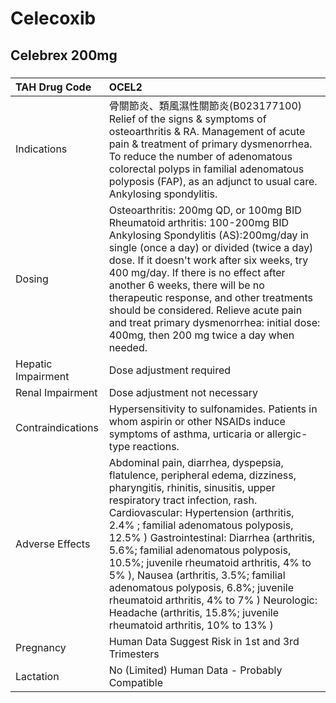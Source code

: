 # Celecoxib

## Celebrex 200mg

##### 

| TAH Drug Code      | OCEL2                                                                                                                                                                                                                                                                                                                                                                                                                                                                                                                                                                        |
|:-------------------|:-----------------------------------------------------------------------------------------------------------------------------------------------------------------------------------------------------------------------------------------------------------------------------------------------------------------------------------------------------------------------------------------------------------------------------------------------------------------------------------------------------------------------------------------------------------------------------|
| Indications        | 骨關節炎、類風濕性關節炎(B023177100) Relief of the signs & symptoms of osteoarthritis & RA. Management of acute pain & treatment of primary dysmenorrhea. To reduce the number of adenomatous colorectal polyps in familial adenomatous polyposis (FAP), as an adjunct to usual care. Ankylosing spondylitis.                                                                                                                                                                                                                                                                |
| Dosing             | Osteoarthritis: 200mg QD, or 100mg BID Rheumatoid arthritis: 100-200mg BID Ankylosing Spondylitis (AS):200mg/day in single (once a day) or divided (twice a day) dose. If it doesn't work after six weeks, try 400 mg/day. If there is no effect after another 6 weeks, there will be no therapeutic response, and other treatments should be considered. Relieve acute pain and treat primary dysmenorrhea: initial dose: 400mg, then 200 mg twice a day when needed.                                                                                                       |
| Hepatic Impairment | Dose adjustment required                                                                                                                                                                                                                                                                                                                                                                                                                                                                                                                                                     |
| Renal Impairment   | Dose adjustment not necessary                                                                                                                                                                                                                                                                                                                                                                                                                                                                                                                                                |
| Contraindications  | Hypersensitivity to sulfonamides. Patients in whom aspirin or other NSAIDs induce symptoms of asthma, urticaria or allergic-type reactions.                                                                                                                                                                                                                                                                                                                                                                                                                                  |
| Adverse Effects    | Abdominal pain, diarrhea, dyspepsia, flatulence, peripheral edema, dizziness, pharyngitis, rhinitis, sinusitis, upper respiratory tract infection, rash. Cardiovascular: Hypertension (arthritis, 2.4% ; familial adenomatous polyposis, 12.5% ) Gastrointestinal: Diarrhea (arthritis, 5.6%; familial adenomatous polyposis, 10.5%; juvenile rheumatoid arthritis, 4% to 5% ), Nausea (arthritis, 3.5%; familial adenomatous polyposis, 6.8%; juvenile rheumatoid arthritis, 4% to 7% ) Neurologic: Headache (arthritis, 15.8%; juvenile rheumatoid arthritis, 10% to 13% ) |
| Pregnancy          | Human Data Suggest Risk in 1st and 3rd Trimesters                                                                                                                                                                                                                                                                                                                                                                                                                                                                                                                            |
| Lactation          | No (Limited) Human Data - Probably Compatible                                                                                                                                                                                                                                                                                                                                                                                                                                                                                                                                |


